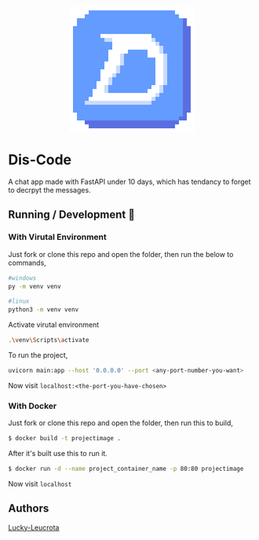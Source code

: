 <img src="src/static/images/logo-256.png" alt="Dis-Code" style="display: block; margin: 0 auto" />

# Dis-Code

A chat app made with FastAPI under 10 days, which has tendancy to forget to decrpyt the messages.

## Running / Development 🤖

### With Virutal Environment

Just fork or clone this repo and open the folder, then run the below to commands,

```bash
#windows
py -m venv venv
```

```bash
#linux
python3 -m venv venv
```

Activate virutal environment

```bash
.\venv\Scripts\activate
```

To run the project,

```bash
uvicorn main:app --host '0.0.0.0' --port <any-port-number-you-want>
```

Now visit `localhost:<the-port-you-have-chosen>`

### With Docker

Just fork or clone this repo and open the folder,
then run this to build,

```bash
$ docker build -t projectimage .
```

After it's built use this to run it.

```bash
$ docker run -d --name project_container_name -p 80:80 projectimage
```

Now visit `localhost`

## Authors

[Lucky-Leucrota](https://github.com/lucky-leucrota)
